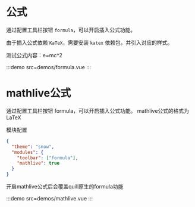 # 公式

通过配置工具栏按钮 `formula`，可以开启插入公式功能。

由于插入公式依赖 `KaTeX`，需要安装 `katex` 依赖包，并引入对应的样式。

测试公式内容：e=mc^2

:::demo src=demos/formula.vue
:::

# mathlive公式

通过配置工具栏按钮 formula，可以开启插入公式功能。
mathlive公式的格式为LaTeX

模块配置

```json
{
  "theme": "snow",
  "modules": {
    "toolbar": ["formula"],
    "mathlive": true
  }
}
```

开启mathlive公式后会覆盖quill原生的formula功能

:::demo src=demos/mathlive.vue
:::
